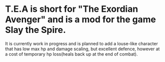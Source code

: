 # T.E.A is short for "The Exordian Avenger" and is a mod for the game Slay the Spire.
It is currently work in progress and is planned to add a louse-like character that has low max hp and damage scaling,
but excellent defence, however at a cost of temporary hp loss(heals back up at the end of combat).
